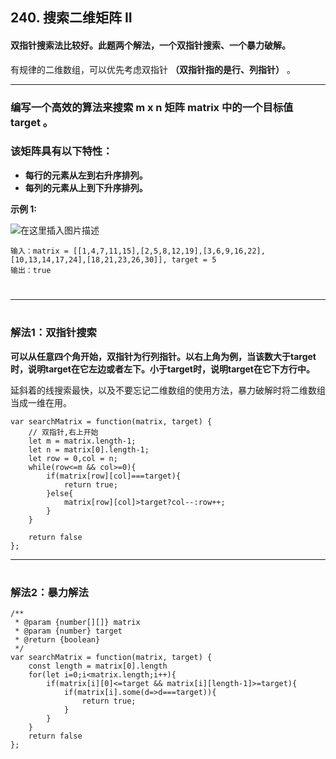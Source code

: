 ## 240. 搜索二维矩阵 II
#### 双指针搜索法比较好。此题两个解法，一个双指针搜索、一个暴力破解。
有规律的二维数组，可以优先考虑双指针 **（双指针指的是行、列指针）** 。
***

###  **编写一个高效的算法来搜索 m x n 矩阵 matrix 中的一个目标值 target 。** 
### **该矩阵具有以下特性：**
- **每行的元素从左到右升序排列。**
- **每列的元素从上到下升序排列。**

**示例 1:**

![在这里插入图片描述](https://img-blog.csdnimg.cn/20210524190401781.png?x-oss-process=image/watermark,type_ZmFuZ3poZW5naGVpdGk,shadow_10,text_aHR0cHM6Ly9ibG9nLmNzZG4ubmV0L1NhUkFrdQ==,size_16,color_FFFFFF,t_70)
```
输入：matrix = [[1,4,7,11,15],[2,5,8,12,19],[3,6,9,16,22],[10,13,14,17,24],[18,21,23,26,30]], target = 5
输出：true
```
#
***
#

### **解法1：双指针搜索**
**可以从任意四个角开始，双指针为行列指针。以右上角为例，当该数大于target时，说明target在它左边或者左下。小于target时，说明target在它下方行中。**

延斜着的线搜索最快，以及不要忘记二维数组的使用方法，暴力破解时将二维数组当成一维在用。

```
var searchMatrix = function(matrix, target) {
    // 双指针,右上开始
    let m = matrix.length-1;
    let n = matrix[0].length-1;
    let row = 0,col = n;
    while(row<=m && col>=0){
        if(matrix[row][col]===target){
            return true;
        }else{
            matrix[row][col]>target?col--:row++;
        }
    }

    return false
};
```


***
#

### **解法2：暴力解法**

```
/**
 * @param {number[][]} matrix
 * @param {number} target
 * @return {boolean}
 */
var searchMatrix = function(matrix, target) {
    const length = matrix[0].length
    for(let i=0;i<matrix.length;i++){
        if(matrix[i][0]<=target && matrix[i][length-1]>=target){
            if(matrix[i].some(d=>d===target)){
                return true;
            }
        }
    }
    return false
};
```
